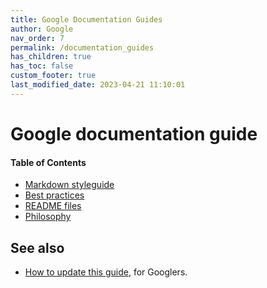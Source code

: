 ```yaml
---
title: Google Documentation Guides
author: Google
nav_order: 7
permalink: /documentation_guides
has_children: true
has_toc: false
custom_footer: true
last_modified_date: 2023-04-21 11:10:01
---
```

# Google documentation guide

#### Table of Contents

* [Markdown styleguide](style.md)
* [Best practices](best_practices.md)
* [README files](READMEs.md)
* [Philosophy](philosophy.md)

## See also

* [How to update this guide](https://goto.google.com/doc-guide), for Googlers.

